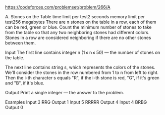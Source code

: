 https://codeforces.com/problemset/problem/266/A

A. Stones on the Table
time limit per test2 seconds
memory limit per test256 megabytes
There are n stones on the table in a row, each of them can be red, green or blue. Count the minimum number of stones to take from the table so that any two neighboring stones had different colors. Stones in a row are considered neighboring if there are no other stones between them.

Input
The first line contains integer n (1 ≤ n ≤ 50) — the number of stones on the table.

The next line contains string s, which represents the colors of the stones. We'll consider the stones in the row numbered from 1 to n from left to right. Then the i-th character s equals "R", if the i-th stone is red, "G", if it's green and "B", if it's blue.

Output
Print a single integer — the answer to the problem.

Examples
Input
3
RRG
Output
1
Input
5
RRRRR
Output
4
Input
4
BRBG
Output
0
